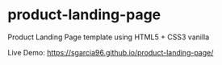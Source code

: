 # product-landing-page
Product Landing Page template using HTML5 + CSS3 vanilla

Live Demo: https://sgarcia96.github.io/product-landing-page/
